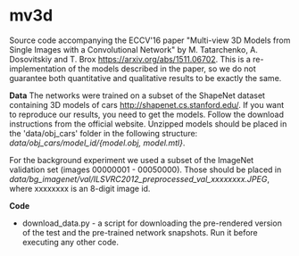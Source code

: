 # mv3d
Source code accompanying the ECCV'16 paper "Multi-view 3D Models from Single Images with a Convolutional Network" by M. Tatarchenko, A. Dosovitskiy and T. Brox https://arxiv.org/abs/1511.06702. This is a re-implementation of the models described in the paper, so we do not guarantee both quantitative and qualitative results to be exactly the same.

**Data**
The networks were trained on a subset of the ShapeNet dataset containing 3D models of cars http://shapenet.cs.stanford.edu/. If you want to reproduce our results, you need to get the models. Follow the download instructions from the official website. Unzipped models should be placed in the 'data/obj_cars' folder in the following structure:
*data/obj_cars/model_id/{model.obj, model.mtl}*.

For the background experiment we used a subset of the ImageNet validation set (images 00000001 - 00050000). Those should be placed in *data/bg_imagenet/val/ILSVRC2012_preprocessed_val_xxxxxxxx.JPEG*, where xxxxxxxx is an 8-digit image id.

**Code**
- download_data.py - a script for downloading the pre-rendered version of the test and the pre-trained network snapshots. Run it before executing any other code.
